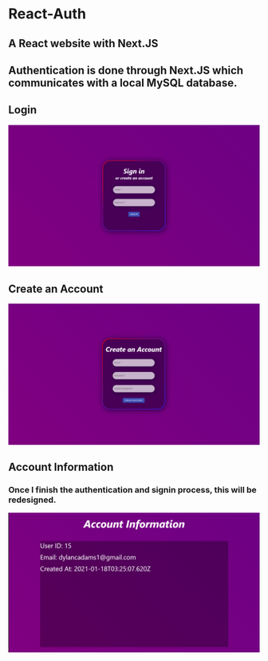 # React-Auth

## A React website with Next.JS

## Authentication is done through Next.JS which communicates with a local MySQL database.

## Login
![image](readmeImages/ReactAuth.png)

## Create an Account
![image](readmeImages/CreateAccount.png)

## Account Information
### Once I finish the authentication and signin process, this will be redesigned.
![image](readmeImages/AccountInformation.png)
